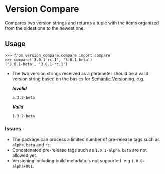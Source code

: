 # Version Compare
Compares two version strings and returns a tuple with the items organized from the oldest one to the newest one.

## Usage

```shell script
>>> from version_compare.compare import compare
>>> compare('3.0.1-rc.1', '3.0.1-beta')
('3.0.1-beta', '3.0.1-rc.1')
```

- The two version strings received as a parameter should be a valid version string based on the basics for [Semantic Versioning](https://semver.org/). e.g.

    ***Invalid***
    
    `a.3.2-beta`
    
    ***Valid***
    
    `1.3.2-beta`
    
### Issues

- The package can process a limited number of pre-release tags such as `alpha`, `beta` and `rc`.
- Concatenated pre-release tags such as `1.0.1-alpha.beta` are not allowed yet.
- Versioning including build metadata is not supported. e.g `1.0.0-alpha+001`.
